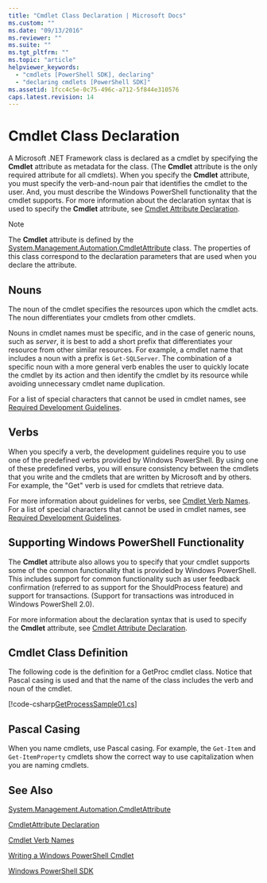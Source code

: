 ```yaml
---
title: "Cmdlet Class Declaration | Microsoft Docs"
ms.custom: ""
ms.date: "09/13/2016"
ms.reviewer: ""
ms.suite: ""
ms.tgt_pltfrm: ""
ms.topic: "article"
helpviewer_keywords:
  - "cmdlets [PowerShell SDK], declaring"
  - "declaring cmdlets [PowerShell SDK]"
ms.assetid: 1fcc4c5e-0c75-496c-a712-5f844e310576
caps.latest.revision: 14
---
```

# Cmdlet Class Declaration

A Microsoft .NET Framework class is declared as a cmdlet by specifying the **Cmdlet** attribute as metadata for the class. (The **Cmdlet** attribute is the only required attribute for all cmdlets). When you specify the **Cmdlet** attribute, you must specify the verb-and-noun pair that identifies the cmdlet to the user. And, you must describe the Windows PowerShell functionality that the cmdlet supports. For more information about the declaration syntax that is used to specify the **Cmdlet** attribute, see [Cmdlet Attribute Declaration](./cmdlet-attribute-declaration.md).

> [!NOTE]
> The **Cmdlet** attribute is defined by the [System.Management.Automation.CmdletAttribute](/dotnet/api/System.Management.Automation.CmdletAttribute) class. The properties of this class correspond to the declaration parameters that are used when you declare the attribute.

## Nouns

The noun of the cmdlet specifies the resources upon which the cmdlet acts. The noun differentiates your cmdlets from other cmdlets.

Nouns in cmdlet names must be specific, and in the case of generic nouns, such as *server*, it is best to add a short prefix that differentiates your resource from other similar resources. For example, a cmdlet name that includes a noun with a prefix is `Get-SQLServer`. The combination of a specific noun with a more general verb enables the user to quickly locate the cmdlet by its action and then identify the cmdlet by its resource while avoiding unnecessary cmdlet name duplication.

For a list of special characters that cannot be used in cmdlet names, see [Required Development Guidelines](./required-development-guidelines.md).

## Verbs

When you specify a verb, the development guidelines require you to use one of the predefined verbs provided by Windows PowerShell. By using one of these predefined verbs, you will ensure consistency between the cmdlets that you write and the cmdlets that are written by Microsoft and by others. For example, the "Get" verb is used for cmdlets that retrieve data.

For more information about guidelines for verbs, see [Cmdlet Verb Names](./approved-verbs-for-windows-powershell-commands.md). For a list of special characters that cannot be used in cmdlet names, see [Required Development Guidelines](./required-development-guidelines.md).

## Supporting Windows PowerShell Functionality

The **Cmdlet** attribute also allows you to specify that your cmdlet supports some of the common functionality that is provided by Windows PowerShell. This includes support for common functionality such as user feedback confirmation (referred to as support for the ShouldProcess feature) and support for transactions. (Support for transactions was introduced in Windows PowerShell 2.0).

For more information about the declaration syntax that is used to specify the **Cmdlet** attribute, see [Cmdlet Attribute Declaration](./cmdlet-attribute-declaration.md).

## Cmdlet Class Definition

The following code is the definition for a GetProc cmdlet class. Notice that Pascal casing is used and that the name of the class includes the verb and noun of the cmdlet.

[!code-csharp[GetProcessSample01.cs](../../powershell-sdk-samples/SDK-2.0/csharp/GetProcessSample01/GetProcessSample01.cs#L33-L34 "GetProcessSample01.cs")]

## Pascal Casing

When you name cmdlets, use Pascal casing. For example, the `Get-Item` and `Get-ItemProperty` cmdlets show the correct way to use capitalization when you are naming cmdlets.

## See Also

[System.Management.Automation.CmdletAttribute](/dotnet/api/System.Management.Automation.CmdletAttribute)

[CmdletAttribute Declaration](./cmdlet-attribute-declaration.md)

[Cmdlet Verb Names](./approved-verbs-for-windows-powershell-commands.md)

[Writing a Windows PowerShell Cmdlet](./writing-a-windows-powershell-cmdlet.md)

[Windows PowerShell SDK](../windows-powershell-reference.md)
